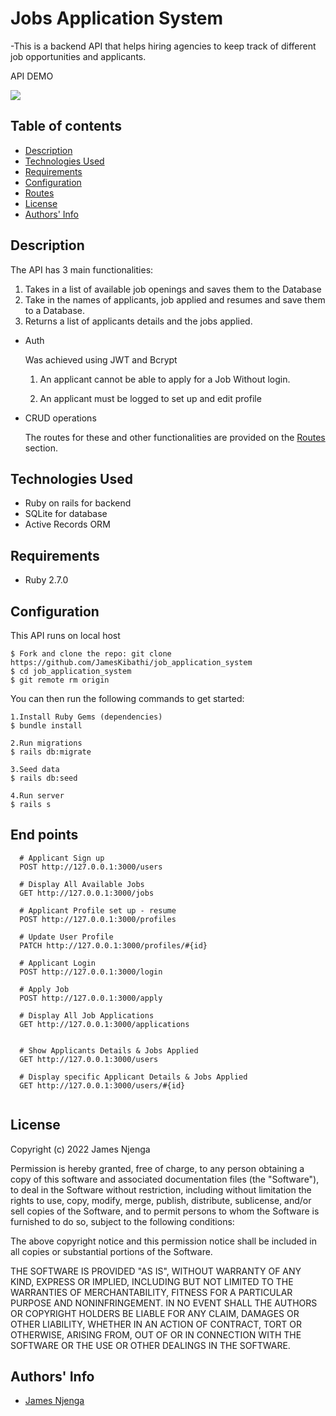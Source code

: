 # Jobs Application System

-This is a backend API that helps hiring agencies to keep track of different job opportunities and applicants. 

API DEMO

![](https://github.com/JamesKibathi/job_application_system/blob/main/Jobs%20Application%20API.gif)


## Table of contents

- [Description](#description)
- [Technologies Used](#technologies-used)
- [Requirements](#requirements)
- [Configuration](#Configuration)
- [Routes](#routes)
- [License](#License)
- [Authors' Info](#authors-infor)

## Description

 The API has 3 main functionalities: 

  1. Takes in a list of available job openings and saves them to the Database
  2. Take in the names of applicants, job applied and resumes and save them to a Database. 
  3. Returns a list of applicants details and the jobs applied.

- Auth

  Was achieved using JWT and Bcrypt
   
  1. An applicant cannot be able to apply for a Job Without login.

  2. An applicant must be logged to set up and edit profile 

- CRUD operations

  The routes for these and other functionalities are provided on the [Routes](#routes) section.


## Technologies Used

- Ruby on rails for backend
- SQLite for database​
- Active Records ORM

## Requirements

- Ruby 2.7.0


## Configuration
This API runs on local host

```
$ Fork and clone the repo: git clone https://github.com/JamesKibathi/job_application_system
$ cd job_application_system
$ git remote rm origin
```

You can then run the following commands to get started:

```
1.Install Ruby Gems (dependencies)
$ bundle install 

2.Run migrations
$ rails db:migrate 

3.Seed data 
$ rails db:seed 

4.Run server
$ rails s 
```

## End points

```
  # Applicant Sign up
  POST http://127.0.0.1:3000/users

  # Display All Available Jobs
  GET http://127.0.0.1:3000/jobs

  # Applicant Profile set up - resume 
  POST http://127.0.0.1:3000/profiles

  # Update User Profile
  PATCH http://127.0.0.1:3000/profiles/#{id}

  # Applicant Login
  POST http://127.0.0.1:3000/login

  # Apply Job
  POST http://127.0.0.1:3000/apply

  # Display All Job Applications
  GET http://127.0.0.1:3000/applications


  # Show Applicants Details & Jobs Applied
  GET http://127.0.0.1:3000/users

  # Display specific Applicant Details & Jobs Applied
  GET http://127.0.0.1:3000/users/#{id}
   
```

## License

Copyright (c) 2022 James Njenga

Permission is hereby granted, free of charge, to any person obtaining a copy of this software and associated documentation files (the "Software"), to deal in the Software without restriction, including without limitation the rights to use, copy, modify, merge, publish, distribute, sublicense, and/or sell copies of the Software, and to permit persons to whom the Software is furnished to do so, subject to the following conditions:

The above copyright notice and this permission notice shall be included in all copies or substantial portions of the Software.

THE SOFTWARE IS PROVIDED "AS IS", WITHOUT WARRANTY OF ANY KIND, EXPRESS OR IMPLIED, INCLUDING BUT NOT LIMITED TO THE WARRANTIES OF MERCHANTABILITY, FITNESS FOR A PARTICULAR PURPOSE AND NONINFRINGEMENT. IN NO EVENT SHALL THE AUTHORS OR COPYRIGHT HOLDERS BE LIABLE FOR ANY CLAIM, DAMAGES OR OTHER LIABILITY, WHETHER IN AN ACTION OF CONTRACT, TORT OR OTHERWISE, ARISING FROM, OUT OF OR IN CONNECTION WITH THE SOFTWARE OR THE USE OR OTHER DEALINGS IN THE SOFTWARE.

## Authors' Info

- [James Njenga](#njenga.consulting@gmail.com)


